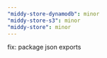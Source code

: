 ```yaml
---
"middy-store-dynamodb": minor
"middy-store-s3": minor
"middy-store": minor
---
```


fix: package json exports
